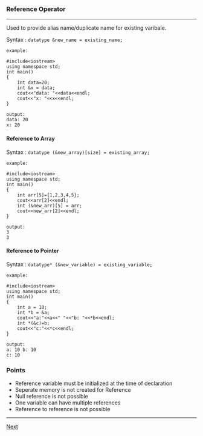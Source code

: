 ### Reference Operator
---
Used to provide alias name/duplicate name for existing varibale.

Syntax : `datatype &new_name = existing_name;`
```
example: 

#include<iostream>
using namespace std;
int main()
{
	int data=20;
	int &x = data;
	cout<<"data: "<<data<<endl;
	cout<<"x: "<<x<<endl;
}

output: 
data: 20
x: 20
```

#### Reference to Array
Syntax : `datatype (&new_array)[size] = existing_array; `

```
example: 

#include<iostream>
using namespace std;
int main()
{
    int arr[5]={1,2,3,4,5};
    cout<<arr[2]<<endl;
    int (&new_arr)[5] = arr;
    cout<<new_arr[2]<<endl;
}

output: 
3
3
```

#### Reference to Pointer
Syntax : `datatype* (&new_variable) = existing_variable; `

```
example: 

#include<iostream>
using namespace std;
int main()
{
    int a = 10;
    int *b = &a;
    cout<<"a:"<<a<<" "<<"b: "<<*b<<endl;
    int *(&c)=b;
    cout<<"c:"<<*c<<endl;
}

output: 
a: 10 b: 10
c: 10
```

### Points
- Reference variable must be initialized at the time of declaration
- Seperate memory is not created for Reference
- Null reference is not possible 
- One variable can have multiple references
- Reference to reference is not possible   

---
[Next](https://github.com/Lavin-tom/cpp_programming/tree/master/Argument_passing)